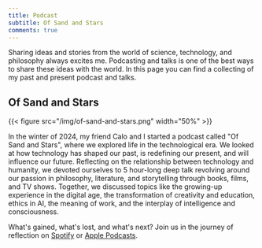 ```yaml
---
title: Podcast
subtitle: Of Sand and Stars
comments: true
---
```


Sharing ideas and stories from the world of science, technology, and philosophy always excites me. Podcasting and talks is one of the best ways to share these ideas with the world. In this page you can find a collecting of my past and present podcast and talks.

## Of Sand and Stars

{{< figure src="/img/of-sand-and-stars.png" width="50%" >}}

In the winter of 2024, my friend Calo and I started a podcast called "Of Sand and Stars", where we explored life in the technological era. We looked at how technology has shaped our past, is redefining our present, and will influence our future. Reflecting on the relationship between technology and humanity, we devoted ourselves to 5 hour-long deep talk revolving around our passion in philosophy, literature, and storytelling through books, films, and TV shows. Together, we discussed topics like the growing-up experience in the digital age, the transformation of creativity and education, ethics in AI, the meaning of work, and the interplay of intelligence and consciousness.

What's gained, what's lost, and what's next? Join us in the journey of reflection on [Spotify](https://open.spotify.com/show/0ibO0UZOgBHXY2b87GbFmZ?si=531461607f8a4416) or [Apple Podcasts](https://podcasts.apple.com/ca/podcast/of-sand-and-stars/id1787330033).
